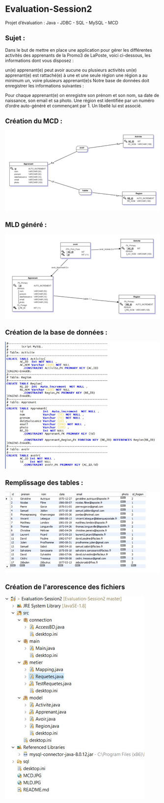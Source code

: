 # Evaluation-Session2
Projet d’évaluation : Java - JDBC - SQL - MySQL - MCD

## Sujet :

Dans le but de mettre en place une application pour gérer les différentes activités des apprenants de la Promo3 de LaPoste, voici ci-dessous, les informations dont vous disposez :

un(e) apprenant(e) peut avoir aucune ou plusieurs activités
un(e) apprenant(e) est rattaché(e) à une et une seule région
une région a au minimum un, voire plusieurs apprenant(e)s
Notre base de données doit enregistrer les informations suivantes :

Pour chaque apprenant(e) on enregistre son prénom et son nom, sa date de naissance, son email et sa photo. Une région est identifiée par un numéro d’ordre auto-généré et commençant par 1. Un libellé lui est associé.

## Création du MCD :
![alt text](https://github.com/matthieu33770/Evaluation-Session2/blob/master/MCD.JPG)

## MLD généré :

![alt text](https://github.com/matthieu33770/Evaluation-Session2/blob/master/MLD.JPG)

## Création de la base de données :

![alt text](https://github.com/matthieu33770/Evaluation-Session2/blob/master/BDD.JPG)

## Remplissage des tables :

![alt text](https://github.com/matthieu33770/Evaluation-Session2/blob/master/table.JPG)

## Création de l'arorescence des fichiers

![alt text](https://github.com/matthieu33770/Evaluation-Session2/blob/master/arborescenceFichiers.JPG)

